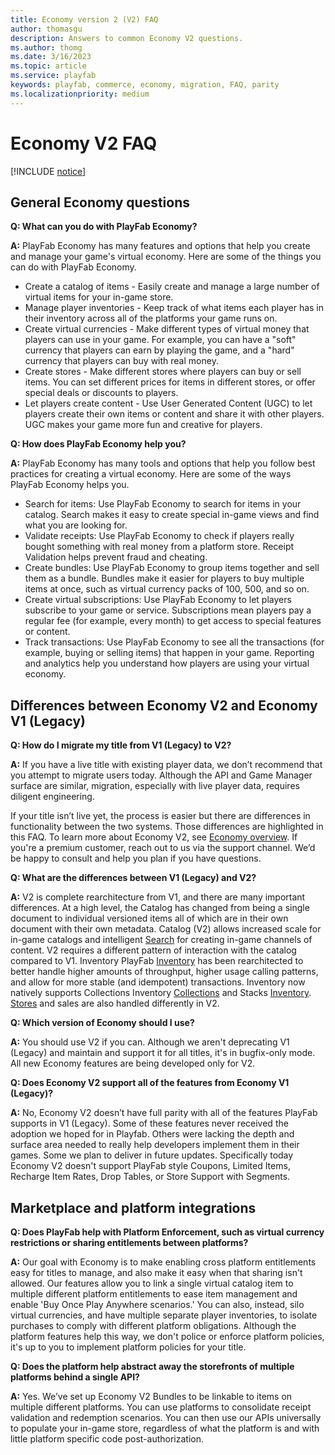 ```yaml
---
title: Economy version 2 (V2) FAQ
author: thomasgu
description: Answers to common Economy V2 questions.
ms.author: thomg
ms.date: 3/16/2023
ms.topic: article
ms.service: playfab
keywords: playfab, commerce, economy, migration, FAQ, parity
ms.localizationpriority: medium
---
```


# Economy V2 FAQ

[!INCLUDE [notice](../../includes/_economy-release.md)]

## General Economy questions

**Q: What can you do with PlayFab Economy?**

**A:** PlayFab Economy has many features and options that help you create and manage your game's virtual economy. Here are some of the things you can do with PlayFab Economy.

* Create a catalog of items - Easily create and manage a large number of virtual items for your in-game store.
* Manage player inventories - Keep track of what items each player has in their inventory across all of the platforms your game runs on.
* Create virtual currencies - Make different types of virtual money that players can use in your game. For example, you can have a "soft" currency that players can earn by playing the game, and a "hard" currency that players can buy with real money.
* Create stores - Make different stores where players can buy or sell items. You can set different prices for items in different stores, or offer special deals or discounts to players.
* Let players create content - Use User Generated Content (UGC) to let players create their own items or content and share it with other players. UGC makes your game more fun and creative for players.

**Q: How does PlayFab Economy help you?**

**A:** PlayFab Economy has many tools and options that help you follow best practices for creating a virtual economy. Here are some of the ways PlayFab Economy helps you.

* Search for items: Use PlayFab Economy to search for items in your catalog. Search makes it easy to create special in-game views and find what you are looking for.
* Validate receipts: Use PlayFab Economy to check if players really bought something with real money from a platform store. Receipt Validation helps prevent fraud and cheating.
* Create bundles: Use PlayFab Economy to group items together and sell them as a bundle. Bundles make it easier for players to buy multiple items at once, such as virtual currency packs of 100, 500, and so on.
* Create virtual subscriptions: Use PlayFab Economy to let players subscribe to your game or service. Subscriptions mean players pay a regular fee (for example, every month) to get access to special features or content.
* Track transactions: Use PlayFab Economy to see all the transactions (for example, buying or selling items) that happen in your game. Reporting and analytics help you understand how players are using your virtual economy.

## Differences between Economy V2 and Economy V1 (Legacy)

**Q: How do I migrate my title from V1 (Legacy) to V2?**

**A:** If you have a live title with existing player data, we don’t recommend that you attempt to migrate users today. Although the API and Game Manager surface are similar, migration, especially with live player data, requires diligent engineering.

If your title isn’t live yet, the process is easier but there are differences in functionality between the two systems. Those differences are highlighted in this FAQ. To learn more about Economy V2, see [Economy overview](overview.md). If you're a premium customer, reach out to us via the support channel. We’d be happy to consult and help you plan if you have questions.

**Q: What are the differences between V1 (Legacy) and V2?**

**A:** V2 is complete rearchitecture from V1, and there are many important differences. At a high level, the Catalog has changed from being a single document to individual versioned items all of which are in their own document with their own metadata. Catalog (V2) allows increased scale for in-game catalogs and intelligent [Search](catalog/search.md) for creating in-game channels of content. V2 requires a different pattern of interaction with the catalog compared to V1. Inventory PlayFab [Inventory](inventory/index.md) has been rearchitected to better handle higher amounts of throughput, higher usage calling patterns, and allow for more stable (and idempotent) transactions. Inventory now natively supports Collections Inventory [Collections](inventory/collections.md) and Stacks [Inventory](inventory/stacks.md). [Stores](stores.md) and sales are also handled differently in V2.

**Q: Which version of Economy should I use?**

**A:** You should use V2 if you can. Although we aren't deprecating V1 (Legacy) and maintain and support it for all titles, it's in bugfix-only mode. All new Economy features are being developed only for V2.

**Q: Does Economy V2 support all of the features from Economy V1 (Legacy)?**

**A:** No, Economy V2 doesn’t have full parity with all of the features PlayFab supports in V1 (Legacy). Some of these features never received the adoption we hoped for in Playfab. Others were lacking the depth and surface area needed to really help developers implement them in their games. Some we plan to deliver in future updates. Specifically today Economy V2 doesn't support PlayFab style Coupons, Limited Items, Recharge Item Rates, Drop Tables, or Store Support with Segments.

## Marketplace and platform integrations

**Q: Does PlayFab help with Platform Enforcement, such as virtual currency restrictions or sharing entitlements between platforms?**

**A:** Our goal with Economy is to make enabling cross platform entitlements easy for titles to manage, and also make it easy when that sharing isn't allowed. Our features allow you to link a single virtual catalog item to multiple different platform entitlements to ease item management and enable 'Buy Once Play Anywhere scenarios.' You can also, instead, silo virtual currencies, and have multiple separate player inventories, to isolate purchases to comply with different platform obligations. Although the platform features help this way, we don't police or enforce platform policies, it's up to you to implement platform policies for your title.

**Q: Does the platform help abstract away the storefronts of multiple platforms behind a single API?**

**A:** Yes. We’ve set up Economy V2 Bundles to be linkable to items on multiple different platforms. You can use platforms to consolidate receipt validation and redemption scenarios. You can then use our APIs universally to populate your in-game store, regardless of what the platform is and with little platform specific code post-authorization.
